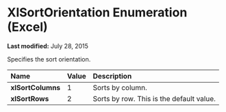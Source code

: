 
# XlSortOrientation Enumeration (Excel)

 **Last modified:** July 28, 2015

Specifies the sort orientation.


|**Name**|**Value**|**Description**|
|:-----|:-----|:-----|
| **xlSortColumns**|1|Sorts by column.|
| **xlSortRows**|2|Sorts by row. This is the default value.|
